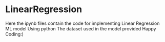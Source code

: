 # LinearRegression
Here the ipynb files contain the code for implementing Linear Regression ML model Using python 
The dataset used in the model provided
Happy Coding:)
